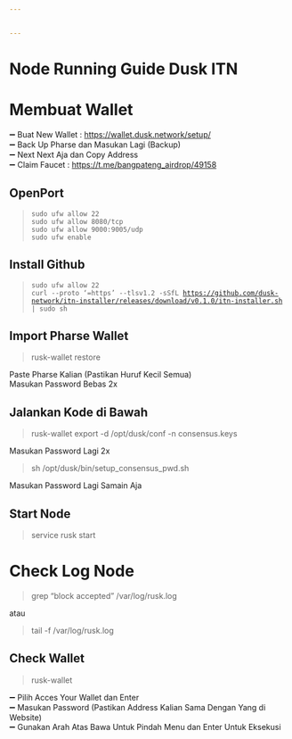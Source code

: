 ```yaml
---


---
```


<h1 id="node-running-guide-dusk-itn">Node Running Guide Dusk ITN</h1>
<h1 id="membuat-wallet">Membuat Wallet</h1>
<p>➖ Buat New Wallet : <a href="https://wallet.dusk.network/setup/">https://wallet.dusk.network/setup/</a><br>
➖ Back Up Pharse dan Masukan Lagi (Backup)<br>
➖ Next Next Aja dan Copy Address<br>
➖ Claim Faucet : <a href="https://t.me/bangpateng_airdrop/49158">https://t.me/bangpateng_airdrop/49158</a></p>
<h2 id="openport">OpenPort</h2>
<blockquote>
<pre><code>sudo ufw allow 22 
sudo ufw allow 8080/tcp 
sudo ufw allow 9000:9005/udp
sudo ufw enable
</code></pre>
</blockquote>
<h2 id="install-github">Install Github</h2>
<blockquote>
<pre><code>sudo ufw allow 22 
curl --proto ‘=https’ --tlsv1.2 -sSfL <a href="https://github.com/dusk-network/itn-installer/releases/download/v0.1.0/itn-installer.sh">https://github.com/dusk-network/itn-installer/releases/download/v0.1.0/itn-installer.sh</a> | sudo sh
</code></pre>
</blockquote>
<h2 id="import-pharse-wallet">Import Pharse Wallet</h2>
<blockquote>
<p>rusk-wallet restore</p>
</blockquote>
<p>Paste Pharse Kalian (Pastikan Huruf Kecil Semua)<br>
Masukan Password Bebas 2x</p>
<h2 id="jalankan-kode-di-bawah">Jalankan Kode di Bawah</h2>
<blockquote>
<p>rusk-wallet export -d /opt/dusk/conf -n consensus.keys</p>
</blockquote>
<p>Masukan Password Lagi 2x</p>
<blockquote>
<p>sh /opt/dusk/bin/setup_consensus_pwd.sh</p>
</blockquote>
<p>Masukan Password Lagi Samain Aja</p>
<h2 id="start-node">Start Node</h2>
<blockquote>
<p>service rusk start</p>
</blockquote>
<h1 id="check-log-node">Check Log Node</h1>
<blockquote>
<p>grep “block accepted” /var/log/rusk.log</p>
</blockquote>
<p>atau</p>
<blockquote>
<p>tail -f /var/log/rusk.log</p>
</blockquote>
<h2 id="check-wallet">Check Wallet</h2>
<blockquote>
<p>rusk-wallet</p>
</blockquote>
<p>➖ Pilih Acces Your Wallet dan Enter<br>
➖ Masukan Password (Pastikan Address Kalian Sama Dengan Yang di Website)<br>
➖ Gunakan Arah Atas Bawa Untuk Pindah Menu dan Enter Untuk Eksekusi</p>
